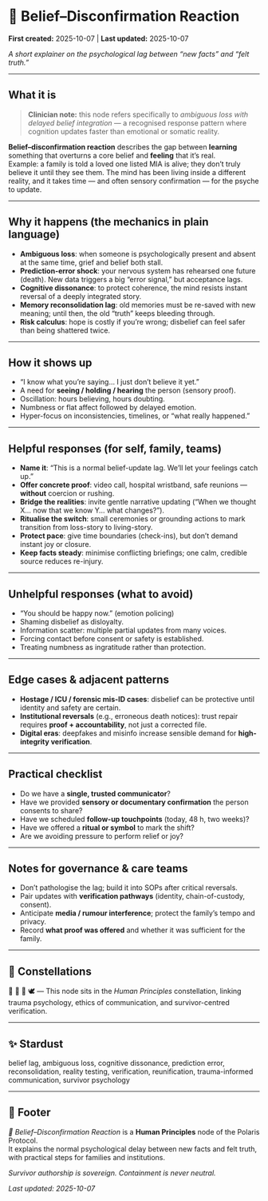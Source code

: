 # 🦉 Belief–Disconfirmation Reaction  
**First created:** 2025-10-07 | **Last updated:** 2025-10-07  

*A short explainer on the psychological lag between “new facts” and “felt truth.”*  

---

## What it is  
> **Clinician note:** this node refers specifically to *ambiguous loss with delayed belief integration* — a recognised response pattern where cognition updates faster than emotional or somatic reality.

**Belief–disconfirmation reaction** describes the gap between **learning** something that overturns a core belief and **feeling** that it’s real.  
Example: a family is told a loved one listed MIA is alive; they don’t truly believe it until they see them. The mind has been living inside a different reality, and it takes time — and often sensory confirmation — for the psyche to update.

---

## Why it happens (the mechanics in plain language)
- **Ambiguous loss**: when someone is psychologically present and absent at the same time, grief and belief both stall.  
- **Prediction-error shock**: your nervous system has rehearsed one future (death). New data triggers a big “error signal,” but acceptance lags.  
- **Cognitive dissonance**: to protect coherence, the mind resists instant reversal of a deeply integrated story.  
- **Memory reconsolidation lag**: old memories must be re-saved with new meaning; until then, the old “truth” keeps bleeding through.  
- **Risk calculus**: hope is costly if you’re wrong; disbelief can feel safer than being shattered twice.

---

## How it shows up
- “I know what you’re saying… I just don’t believe it yet.”  
- A need for **seeing / holding / hearing** the person (sensory proof).  
- Oscillation: hours believing, hours doubting.  
- Numbness or flat affect followed by delayed emotion.  
- Hyper-focus on inconsistencies, timelines, or “what really happened.”

---

## Helpful responses (for self, family, teams)
- **Name it**: “This is a normal belief-update lag. We’ll let your feelings catch up.”  
- **Offer concrete proof**: video call, hospital wristband, safe reunions — **without** coercion or rushing.  
- **Bridge the realities**: invite gentle narrative updating (“When we thought X… now that we know Y… what changes?”).  
- **Ritualise the switch**: small ceremonies or grounding actions to mark transition from loss-story to living-story.  
- **Protect pace**: give time boundaries (check-ins), but don’t demand instant joy or closure.  
- **Keep facts steady**: minimise conflicting briefings; one calm, credible source reduces re-injury.

---

## Unhelpful responses (what to avoid)
- “You should be happy now.” (emotion policing)  
- Shaming disbelief as disloyalty.  
- Information scatter: multiple partial updates from many voices.  
- Forcing contact before consent or safety is established.  
- Treating numbness as ingratitude rather than protection.

---

## Edge cases & adjacent patterns
- **Hostage / ICU / forensic mis-ID cases**: disbelief can be protective until identity and safety are certain.  
- **Institutional reversals** (e.g., erroneous death notices): trust repair requires **proof + accountability**, not just a corrected file.  
- **Digital eras**: deepfakes and misinfo increase sensible demand for **high-integrity verification**.

---

## Practical checklist
- Do we have a **single, trusted communicator**?  
- Have we provided **sensory or documentary confirmation** the person consents to share?  
- Have we scheduled **follow-up touchpoints** (today, 48 h, two weeks)?  
- Have we offered a **ritual or symbol** to mark the shift?  
- Are we avoiding pressure to perform relief or joy?

---

## Notes for governance & care teams
- Don’t pathologise the lag; build it into SOPs after critical reversals.  
- Pair updates with **verification pathways** (identity, chain-of-custody, consent).  
- Anticipate **media / rumour interference**; protect the family’s tempo and privacy.  
- Record **what proof was offered** and whether it was sufficient for the family.

---

## 🌌 Constellations  
🦉 🧭 🧠 🕊️ — This node sits in the *Human Principles* constellation, linking trauma psychology, ethics of communication, and survivor-centred verification.

---

## ✨ Stardust  
belief lag, ambiguous loss, cognitive dissonance, prediction error, reconsolidation, reality testing, verification, reunification, trauma-informed communication, survivor psychology  

---

## 🏮 Footer  
*🦉 Belief–Disconfirmation Reaction* is a **Human Principles** node of the Polaris Protocol.  
It explains the normal psychological delay between new facts and felt truth, with practical steps for families and institutions.  

*Survivor authorship is sovereign. Containment is never neutral.*  

_Last updated: 2025-10-07_  
